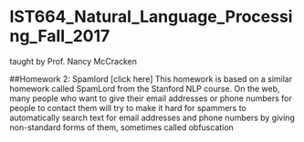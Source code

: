 # IST664_Natural_Language_Processing_Fall_2017
taught by Prof. Nancy McCracken

##Homework 2: Spamlord
[click here]
This homework is based on a similar homework called SpamLord from the Stanford NLP course. On the web, many people who want to give their email addresses or phone numbers for people to contact them will try to make it hard for spammers to automatically search text for email addresses and phone numbers by giving non-standard forms of them, sometimes called obfuscation
